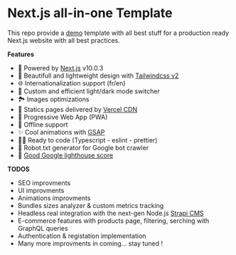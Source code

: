 # Next.js all-in-one Template 

This repo provide a [demo](https://nextjs-template.flosrn.vercel.app) template with all best stuff for a production ready Next.js website with all best practices.

**Features**

- 🚀 Powered by [Next.js](https://nextjs.org/) v10.0.3
- 🍃 Beautifull and lightweight design with [Tailwindcss v2](https://tailwindcss.com)
- 🌐 Internationalization support (fr/en)
- 🌙 Custom and efficient light/dark mode switcher
- 🏞 Images optimizations
- 🔺 Statics pages delivered by [Vercel CDN](https://vercel.com)
- 📱 Progressive Web App (PWA)
- 📴 Offline support
- ✨ Cool animations with [GSAP](https://greensock.com/gsap/)
- 👨‍💻 Ready to code (Typescript - eslint - prettier)
- 🤖 Robot.txt generator for Google bot crawler
- 💯 [Good Google lighthouse score](https://developers.google.com/speed/pagespeed/insights/?hl=fr&url=https%3A%2F%2Fnextjs-template.flosrn.vercel.app)



**TODOS** 

- SEO improvments
- UI improvments
- Animations improvments
- Bundles sizes analyzer & custom metrics tracking
- Headless real integration with the next-gen Node.js [Strapi CMS](https://strapi.io/)
- E-commerce features with products page, filtering, serching with GraphQL queries
- Authentication & registation implementation
- Many more improvments in coming... stay tuned !

